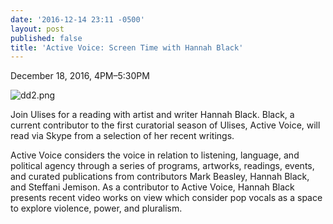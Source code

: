 ```yaml
---
date: '2016-12-14 23:11 -0500'
layout: post
published: false
title: 'Active Voice: Screen Time with Hannah Black'
---
```


December 18, 2016, 4PM–5:30PM

![dd2.png]({{site.baseurl}}/assets/img/dd2.png)


Join Ulises for a reading with artist and writer Hannah Black. Black, a current contributor to the first curatorial season of Ulises, Active Voice, will read via Skype from a selection of her recent writings. 

Active Voice considers the voice in relation to listening, language, and political agency through a series of programs, artworks, readings, events, and curated publications from contributors Mark Beasley, Hannah Black, and Steffani Jemison. As a contributor to Active Voice, Hannah Black presents recent video works on view which consider pop vocals as a space to explore violence, power, and pluralism.
